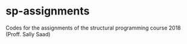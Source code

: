 # sp-assignments
Codes for the assignments of the structural programming course 2018 (Proff. Sally Saad)
